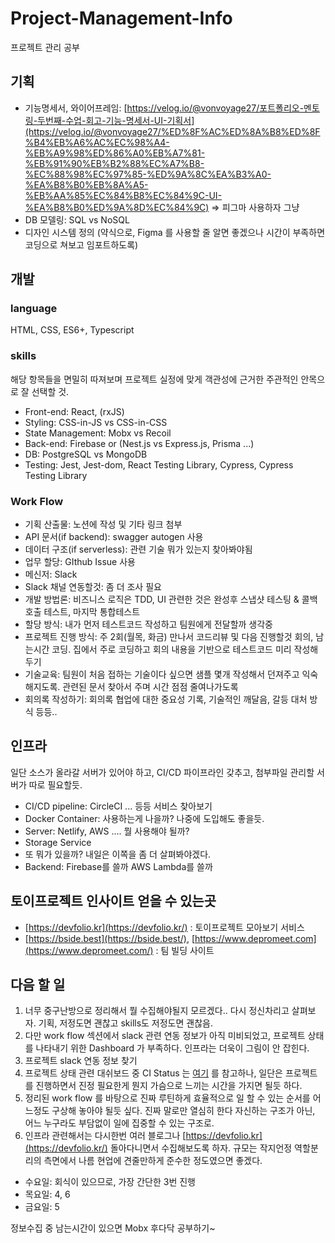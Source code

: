 # Project-Management-Info
프로젝트 관리 공부

## 기획

- 기능명세서, 와이어프레임: [https://velog.io/@vonvoyage27/포트폴리오-멘토링-두번째-수업-회고-기능-명세서-UI-기획서](https://velog.io/@vonvoyage27/%ED%8F%AC%ED%8A%B8%ED%8F%B4%EB%A6%AC%EC%98%A4-%EB%A9%98%ED%86%A0%EB%A7%81-%EB%91%90%EB%B2%88%EC%A7%B8-%EC%88%98%EC%97%85-%ED%9A%8C%EA%B3%A0-%EA%B8%B0%EB%8A%A5-%EB%AA%85%EC%84%B8%EC%84%9C-UI-%EA%B8%B0%ED%9A%8D%EC%84%9C)  ⇒ 피그마 사용하자 그냥
- DB 모델링: SQL vs NoSQL
- 디자인 시스템 정의 (약식으로, Figma 를 사용할 줄 알면 좋겠으나 시간이 부족하면 코딩으로 쳐보고 임포트하도록)

## 개발

### language

HTML, CSS, ES6+, Typescript

### skills

해당 항목들을 면밀히 따져보며 프로젝트 실정에 맞게 객관성에 근거한 주관적인 안목으로 잘 선택할 것.

- Front-end: React, (rxJS)
- Styling: CSS-in-JS vs CSS-in-CSS
- State Management: Mobx vs Recoil
- Back-end: Firebase or (Nest.js vs Express.js, Prisma ...)
- DB: PostgreSQL vs MongoDB
- Testing: Jest, Jest-dom, React Testing Library, Cypress, Cypress Testing Library

### Work Flow

- 기획 산출물: 노션에 작성 및 기타 링크 첨부
- API 문서(if backend): swagger autogen 사용
- 데이터 구조(if serverless): 관련 기술 뭐가 있는지 찾아봐야됨
- 업무 할당: GIthub Issue 사용
- 메신저: Slack
- Slack 채널 연동할것: 좀 더 조사 필요
- 개발 방법론: 비즈니스 로직은 TDD, UI 관련한 것은 완성후 스냅샷 테스팅 & 콜백 호출 테스트, 마지막 통합테스트
- 할당 방식: 내가 먼저 테스트코드 작성하고 팀원에게 전달할까 생각중
- 프로젝트 진행 방식: 주 2회(월목, 화금) 만나서 코드리뷰 및 다음 진행할것 회의, 남는시간 코딩. 집에서 주로 코딩하고 회의 내용을 기반으로 테스트코드 미리 작성해두기
- 기술교육: 팀원이 처음 접하는 기술이다 싶으면 샘플 몇개 작성해서 던져주고 익숙해지도록. 관련된 문서 찾아서 주며 시간 점점 줄여나가도록
- 회의록 작성하기: 회의록 협업에 대한 중요성 기록, 기술적인 깨달음, 갈등 대처 방식 등등..

## 인프라

일단 소스가 올라갈 서버가 있어야 하고, CI/CD 파이프라인 갖추고, 첨부파일 관리할 서버가 따로 필요할듯.

- CI/CD pipeline: CircleCI ... 등등 서비스 찾아보기
- Docker Container: 사용하는게 나을까? 나중에 도입해도 좋을듯.
- Server: Netlify, AWS .... 뭘 사용해야 될까?
- Storage Service
- 또 뭐가 있을까? 내일은 이쪽을 좀 더 살펴봐야겠다.
- Backend: Firebase를 쓸까 AWS Lambda를 쓸까

## 토이프로젝트 인사이트 얻을 수 있는곳

- [https://devfolio.kr](https://devfolio.kr/) : 토이프로젝트 모아보기 서비스
- [https://bside.best](https://bside.best/), [https://www.depromeet.com](https://www.depromeet.com/) : 팀 빌딩 사이트

## 다음 할 일

1. 너무 중구난방으로 정리해서 뭘 수집해야될지 모르겠다.. 다시 정신차리고 살펴보자. 기획, 저정도면 괜찮고 skills도 저정도면 괜찮음. 
2. 다만 work flow 섹션에서 slack 관련 연동 정보가 아직 미비되었고, 프로젝트 상태를 나타내기 위한 Dashboard 가 부족하다. 인프라는 더욱이 그림이 안 잡힌다.
3. 프로젝트 slack 연동 정보 찾기
4. 프로젝트 상태 관련 대쉬보드 중 CI Status 는 [여기](https://github.com/cypress-io/cypress-example-kitchensink) 를 참고하나, 일단은 프로젝트를 진행하면서 진정 필요한게 뭔지 가슴으로 느끼는 시간을 가지면 될듯 하다.
5. 정리된 work flow 를 바탕으로 진짜 루틴하게 효율적으로 일 할 수 있는 순서를 어느정도 구상해 놓아야 될듯 싶다. 진짜 말로만 열심히 한다 자신하는 구조가 아닌, 어느 누구라도 부담없이 일에 집중할 수 있는 구조로.
6. 인프라 관련해서는 다시한번 여러 블로그나 [https://devfolio.kr](https://devfolio.kr/) 돌아다니면서 수집해보도록 하자. 규모는 작지언정 역할분리의 측면에서 나름 현업에 견줄만하게 준수한 정도였으면 좋겠다.
- 수요일: 회식이 있으므로, 가장 간단한 3번 진행
- 목요일: 4, 6
- 금요일: 5

정보수집 중 남는시간이 있으면 Mobx 후다닥 공부하기~
